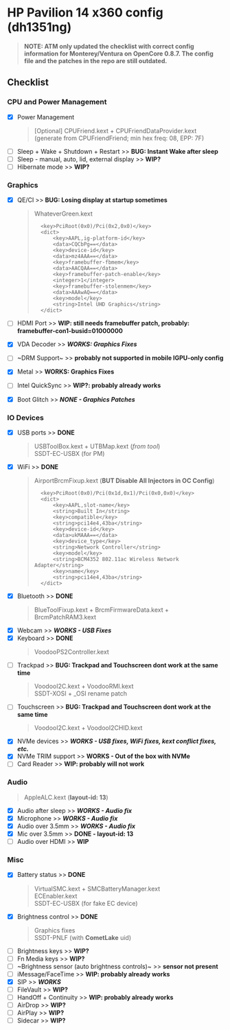 # **HP Pavilion 14 x360 config** (dh1351ng)
> **NOTE: ATM only updated the checklist with correct config information for Monterey/Ventura on OpenCore 0.8.7. The config file and the patches in the repo are still outdated.**
## **Checklist**
### CPU and Power Management
 - [x] Power Management
	> [Optional] CPUFriend.kext + CPUFriendDataProvider.kext (generate from CPUFriendFriend; min hex freq: 08, EPP: 7F)
 - [ ] Sleep + Wake + Shutdown + Restart >> **BUG: Instant Wake after sleep**
 - [ ] Sleep - manual, auto, lid, external display >> **WIP?**
 - [ ] Hibernate mode >> **WIP?**
### Graphics
 - [x] QE/CI >> **BUG: Losing display at startup sometimes**
	> WhateverGreen.kext
	> 
	>		<key>PciRoot(0x0)/Pci(0x2,0x0)</key>
	>		<dict>
	>			<key>AAPL,ig-platform-id</key>
	>			<data>CQCbPg==</data>
	>			<key>device-id</key>
	>			<data>mz4AAA==</data>
	>			<key>framebuffer-fbmem</key>
	>			<data>AACQAA==</data>
	>			<key>framebuffer-patch-enable</key>
	>			<integer>1</integer>
	>			<key>framebuffer-stolenmem</key>
	>			<data>AAAwAQ==</data>
	>			<key>model</key>
	>			<string>Intel UHD Graphics</string>
	>		</dict>

 - [ ] HDMI Port >> **WIP: still needs framebuffer patch, probably: framebuffer-con1-busid=01000000**
 - [x] VDA Decoder >> ***WORKS: Graphics Fixes***
 - [ ] ~DRM Support~ >> **probably not supported in mobile IGPU-only config**
 - [x] Metal >> **WORKS: Graphics Fixes**
 - [ ] Intel QuickSync >> **WIP?: probably already works**
 - [x] Boot Glitch >> ***NONE - Graphics Patches***
### IO Devices
 - [x] USB ports >> **DONE**
	> USBToolBox.kext + UTBMap.kext (*from tool*)  
	> SSDT-EC-USBX (for PM)
 - [x] WiFi >> **DONE**
	> AirportBrcmFixup.kext (**BUT Disable All Injectors in OC Config**)
	> 
	>		<key>PciRoot(0x0)/Pci(0x1d,0x1)/Pci(0x0,0x0)</key>
	>		<dict>
	>			<key>AAPL,slot-name</key>
	>			<string>Built In</string>
	>			<key>compatible</key>
	>			<string>pci14e4,43ba</string>
	>			<key>device-id</key>
	>			<data>ukMAAA==</data>
	>			<key>device_type</key>
	>			<string>Network Controller</string>
	>			<key>model</key>
	>			<string>BCM4352 802.11ac Wireless Network Adapter</string>
	>			<key>name</key>
	>			<string>pci14e4,43ba</string>
	>		</dict>
 - [x] Bluetooth >> **DONE**
	> BlueToolFixup.kext + BrcmFirmwareData.kext + BrcmPatchRAM3.kext
 - [x] Webcam >> ***WORKS - USB Fixes***
 - [x] Keyboard >> **DONE**
   > VoodooPS2Controller.kext
 - [ ] Trackpad >> **BUG: Trackpad and Touchscreen dont work at the same time**
   > VoodooI2C.kext + VoodooRMI.kext  
   > SSDT-XOSI + _OSI rename patch
 - [ ] Touchscreen >> **BUG: Trackpad and Touchscreen dont work at the same time**
   > VoodooI2C.kext + VoodooI2CHID.kext
 - [x] NVMe devices >> ***WORKS - USB fixes, WiFi fixes, kext conflict fixes, etc.***
 - [x] NVMe TRIM support >> **WORKS - Out of the box with NVMe**
 - [ ] Card Reader >> **WIP: probably will not work**
### Audio
 > AppleALC.kext (**layout-id: 13**)
 - [x] Audio after sleep >> ***WORKS - Audio fix***
 - [x] Microphone >> ***WORKS - Audio fix***
 - [x] Audio over 3.5mm >> ***WORKS - Audio fix***
 - [x] Mic over 3.5mm >> **DONE - layout-id: 13**
 - [ ] Audio over HDMI >> **WIP**
### Misc
 - [x] Battery status >> **DONE**
   > VirtualSMC.kext + SMCBatteryManager.kext  
   > ECEnabler.kext  
   > SSDT-EC-USBX (for fake EC device)
 - [x] Brightness control >> **DONE**
   > Graphics fixes  
   > SSDT-PNLF (with **CometLake** uid)
 - [ ] Brightness keys >> **WIP?**
 - [ ] Fn Media keys >> **WIP?**
 - [ ] ~Brightness sensor (auto brightness controls)~ >> **sensor not present**
 - [ ] iMessage/FaceTime >> **WIP: probably already works**
 - [x] SIP >> ***WORKS***
 - [ ] FileVault >> **WIP?**
 - [ ] HandOff + Continuity >> **WIP: probably already works**
 - [ ] AirDrop >> **WIP?**
 - [ ] AirPlay >> **WIP?**
 - [ ] Sidecar >> **WIP?**
